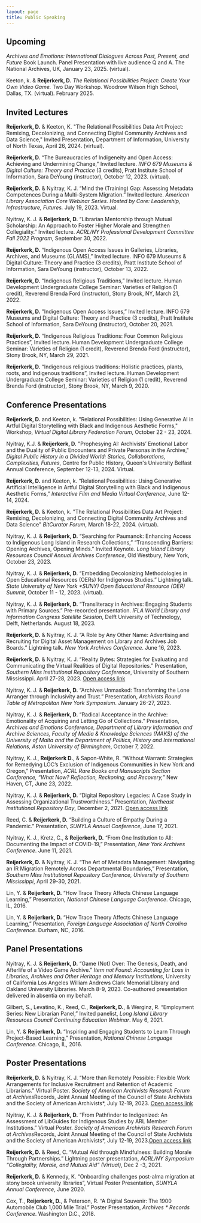 ```yaml
---
layout: page
title: Public Speaking
---
```


## Upcoming
_Archives and Emotions: International Dialogues Across Past, Present, and Future_ Book Launch. Panel Presentation with live audience Q and A. The National Archives, UK, January 23, 2025. (virtual).

Keeton, k. & **Reijerkerk, D.** _The Relational Possibilities Project: Create Your Own Video Game._ Two Day Workshop. Woodrow Wilson High School, Dallas, TX. (virtual). February 2025.

## Invited Lectures
**Reijerkerk, D.** & Keeton, K. "The Relational Possibilities Data Art Project: Remixing, Decolonizing, and Connecting Digital Community Archives and Data Science," Invited Presentation,  Department of Information, University of North Texas, April 26, 2024. (virtual).

**Reijerkerk, D.** “The Bureaucracies of Indigeneity and Open Access: Achieving and Undermining Change,” Invited lecture. _INFO 679 Museums & Digital Culture: Theory and Practice_ (3 credits), Pratt Institute School of Information, Sara DeYoung (instructor), October 12, 2023. (virtual).

**Reijerkerk, D.** & Nyitray, K. J. “Mind the (Training) Gap: Assessing Metadata Competences During a Multi-System Migration.” Invited lecture. *American Library Association Core Webinar Series. Hosted by Core: Leadership, Infrastructure, Futures.* July 19, 2023. Virtual. 

Nyitray, K. J. & **Reijerkerk, D.** “Librarian Mentorship through Mutual Scholarship: An Approach to Foster Higher Morale and Strengthen Collegiality.” Invited lecture. *ACRL/NY Professional Development Committee Fall 2022 Program*, September 30, 2022.

**Reijerkerk, D.** “Indigenous Open Access Issues in Galleries, Libraries, Archives, and Museums (GLAMS),” Invited lecture. INFO 679 Museums & Digital Culture: Theory and Practice (3 credits), Pratt Institute School of Information, Sara DeYoung (instructor), October 13, 2022. 

**Reijerkerk, D.** “Indigenous Religious Traditions,” Invited lecture. Human Development Undergraduate College Seminar: Varieties of Religion (1 credit), Reverend Brenda Ford (instructor), Stony Brook, NY, March 21, 2022.

**Reijerkerk, D.** ”Indigenous Open Access Issues,” Invited lecture. INFO 679 Museums and Digital Culture: Theory and Practice (3 credits), Pratt Institute School of Information, Sara DeYoung (instructor), October 20, 2021.

**Reijerkerk, D.** “Indigenous Religious Traditions: Four Common Religious Practices”, Invited lecture. Human Development Undergraduate College Seminar: Varieties of Religion (1 credit), Reverend Brenda Ford (instructor), Stony Brook, NY, March 29, 2021.

**Reijerkerk, D.** “Indigenous religious traditions: Holistic practices, plants, roots, and Indigenous traditions”, Invited lecture. Human Development Undergraduate College Seminar: Varieties of Religion (1 credit), Reverend Brenda Ford (instructor), Stony Brook, NY, March 9, 2020. 

## Conference Presentations
**Reijerkerk, D.** and Keeton, k. "Relational Possibilities: Using Generative AI in Artful Digital Storytelling with Black and Indigenous Aesthetic Forms," Workshop, _Virtual Digital Library Federation Forum_, October 22 - 23, 2024. 

Nyitray, K.J. & **Reijerkerk, D.** "Prophesying AI: Archivists’ Emotional Labor and the Duality of Public Encounters and Private Personas in the Archive," _Digital Public History in a Divided World: Stories, Collaborations, Complexities, Futures_, Centre for Public History, Queen's University Belfast Annual Conference, September 12-13, 2024. Virtual. 

**Reijerkerk, D.** and Keeton, k. “Relational Possibilities: Using Generative Artificial Intelligence in Artful Digital Storytelling with Black and Indigenous Aesthetic Forms,” _Interactive Film and Media Virtual Conference_, June 12-14, 2024. 

**Reijerkerk, D.** & Keeton, k. "The Relational Possibilities Data Art Project: Remixing, Decolonizing, and Connecting Digital Community Archives and Data Science" _BitCurator Forum_, March 18-22, 2024. (virtual).

Nyitray, K. J. & **Reijerkerk, D.** “Searching for Paumanok: Enhancing Access to Indigenous Long Island in Research Collections,” “Transcending Barriers: Opening Archives, Opening Minds.” Invited Keynote. _Long Island Library Resources Council Annual Archives Conference_, Old Westbury, New York, October 23, 2023.

Nyitray, K. J. & **Reijerkerk, D.** “Embedding Decolonizing Methodologies in Open Educational Resources (OERs) for Indigenous Studies.” Lightning talk. _State University of New York *SUNY) Open Educational Resource (OER) Summit_, October 11 - 12, 2023. (virtual). 

Nyitray, K. J. & **Reijerkerk, D.** “Transliteracy in Archives: Engaging Students with Primary Sources.” Pre-recorded presentation. *IFLA World Library and Information Congress Satellite Session*, Delft University of Technology, Delft, Netherlands. August 18, 2023. 

**Reijerkerk, D.** & Nyitray, K. J. “A Role by Any Other Name: Advertising and Recruiting for Digital Asset Management on Library and Archives Job Boards.” Lightning talk. *New York Archives Conference*. June 16, 2023. 

**Reijerkerk, D.** & Nyitray, K. J. “Reality Bytes: Strategies for Evaluating and Communicating the Virtual Realities of Digital Repositories.” Presentation, *Southern Miss Institutional Repository Conference*, University of Southern Mississippi. April 27-28, 2023. [Open access link](https://aquila.usm.edu/smirc/2023/1/17/)

Nyitray, K. J. & **Reijerkerk, D.** “Archives Unmasked: Transforming the Lone Arranger through Inclusivity and Trust.” Presentation, *Archivists Round Table of Metropolitan New York Symposium*. January 26-27, 2023. 

Nyitray, K. J. & **Reijerkerk, D.** “Radical Acceptance in the Archive: Emotionality of Acquiring and Letting Go of Collections.” Presentation, *Archives and Emotions Conference, Department of Library Information and Archive Sciences, Faculty of Media & Knowledge Sciences (MAKS) of the University of Malta and the Department of Politics, History and International Relations, Aston University of Birmingham*, October 7, 2022. 

Nyitray, K. J., **Reijerkerk D.**, & Sapon-White, R. “Without Warrant: Strategies for Remedying LOC’s Exclusion of Indigenous Communities in New York and Oregon,” Presentation, *ACRL Rare Books and Manuscripts Section Conference, “What Now? Reflection, Reckoning, and Recovery,”* New Haven, CT, June 23, 2022. 

Nyitray, K. J. & **Reijerkerk, D.** “Digital Repository Legacies: A Case Study in Assessing Organizational Trustworthiness.” Presentation, *Northeast Institutional Repository Day*, December 2, 2021. [Open access link](https://repository.escholarship.umassmed.edu/handle/20.500.14038/37462) 

Reed, C.  & **Reijerkerk, D.** “Building a Culture of Empathy During a Pandemic.” Presentation, *SUNYLA Annual Conference*, June 17, 2021. 

Nyitray, K. J., Kretz, C., & **Reijerkerk, D.** “From One Institution to All: Documenting the Impact of COVID-19,” Presentation, *New York Archives Conference*. June 11, 2021. 

**Reijerkerk, D.** & Nyitray, K. J. “The Art of Metadata Management: Navigating an IR Migration Remotely Across Departmental Boundaries,” Presentation, *Southern Miss Institutional Repository Conference, University of Southern Mississippi*, April 29-30, 2021.

Lin, Y. & **Reijerkerk, D.** “How Trace Theory Affects Chinese Language Learning,” Presentation, *National Chinese Language Conference*. Chicago, IL, 2016.

Lin, Y. & **Reijerkerk, D.** “How Trace Theory Affects Chinese Language Learning,” Presentation, *Foreign Language Association of North Carolina Conference*. Durham, NC, 2016. 

## Panel Presentations
Nyitray, K. J. & **Reijerkerk, D.** “Game (Not) Over: The Genesis, Death, and Afterlife of a Video Game Archive.” *Item not Found: Accounting for Loss in Libraries, Archives and Other Heritage and Memory Institutions*, University of California Los Angeles William Andrews Clark Memorial Library and Oakland University Libraries. March 8-9, 2023. Co-authored presentation delivered in absentia on my behalf. 

Gilbert, S., Levatino, K., Reed, C., **Reijerkerk, D.**, & Werginz, R. “Employment Series: New Librarian Panel,” Invited panelist, *Long Island Library Resources Council Continuing Education Webinar*. May 6, 2021. 

Lin, Y. & **Reijerkerk, D.** “Inspiring and Engaging Students to Learn Through Project-Based Learning,” Presentation, *National Chinese Language Conference*. Chicago, IL, 2016.

## Poster Presentations
**Reijerkerk, D.** & Nyitray, K. J. “More than Remotely Possible: Flexible Work Arrangements for Inclusive Recruitment and Retention of Academic Librarians.” Virtual Poster. *Society of American Archivists Research Forum at Archives*Records, Joint Annual Meeting of the Council of State Archivists and the Society of American Archivists*, July 12-19, 2023. [Open access link](https://www2.archivists.org/am2023/research-forum-2023/agenda#posters)

Nyitray, K. J. & **Reijerkerk, D.** “From Pathfinder to Indigenized: An Assessment of LibGuides for Indigenous Studies by ARL Member Institutions.” Virtual Poster. *Society of American Archivists Research Forum at Archives*Records, Joint Annual Meeting of the Council of State Archivists and the Society of American Archivists*, July 12-19, 2023.[Open access link](https://www2.archivists.org/am2023/research-forum-2023/agenda#posters) 

**Reijerkerk, D.** & Reed, C. “Mutual Aid through Mindfulness: Building Morale Through Partnerships.” Lightning poster presentation, *ACRL/NY Symposium “Collegiality, Morale, and Mutual Aid” (Virtual)*, Dec 2 -3, 2021. 

**Reijerkerk, D.** & Kennedy, K. “Onboarding challenges post-alma migration at stony brook university libraries”, Virtual Poster Presentation, *SUNYLA Annual Conference*, June 2020. 

Cox, T., **Reijerkerk, D.**, & Peterson, R. “A Digital Souvenir: The 1900 Automobile Club 1,000 Mile Trial.” Poster Presentation, *Archives * Records Conference*. Washington D.C., 2018.
